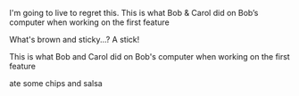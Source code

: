I'm going to live to regret this.
This is what Bob & Carol did on Bob’s computer when working on the first feature

What's brown and sticky...? A stick!

This is what Bob and Carol did on Bob's computer when working on the first feature

ate some chips and salsa 